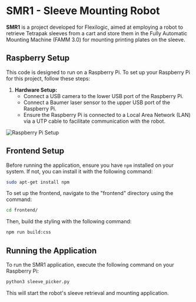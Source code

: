 # SMR1 - Sleeve Mounting Robot

**SMR1** is a project developed for Flexilogic, aimed at employing a robot to retrieve Tetrapak sleeves from a cart and store them in the Fully Automatic Mounting Machine (FAMM 3.0) for mounting printing plates on the sleeve.

## Raspberry Setup

This code is designed to run on a Raspberry Pi. To set up your Raspberry Pi for this project, follow these steps:

1. **Hardware Setup:**
   - Connect a USB camera to the lower USB port of the Raspberry Pi.
   - Connect a Baumer laser sensor to the upper USB port of the Raspberry Pi.
   - Ensure the Raspberry Pi is connected to a Local Area Network (LAN) via a UTP cable to facilitate communication with the robot.

![Raspberry Pi Setup](https://github.com/DanielPaans/SMR1/assets/62547903/45953502-6eb6-4a91-8348-f84fd5e4c96c)

## Frontend Setup

Before running the application, ensure you have `npm` installed on your system. If not, you can install it with the following command:

```bash
sudo apt-get install npm
```

To set up the frontend, navigate to the "frontend" directory using the command:

```bash
cd frontend/
```

Then, build the styling with the following command:

```bash
npm run build:css
```

## Running the Application

To run the SMR1 application, execute the following command on your Raspberry Pi:

```bash
python3 sleeve_picker.py
```

This will start the robot's sleeve retrieval and mounting application.

